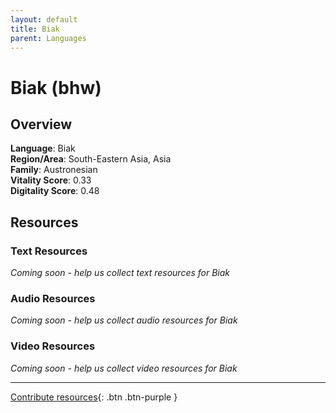 ```yaml
---
layout: default
title: Biak
parent: Languages
---
```


# Biak (bhw)

## Overview

**Language**: Biak  
**Region/Area**: South-Eastern Asia, Asia  
**Family**: Austronesian  
**Vitality Score**: 0.33  
**Digitality Score**: 0.48  

## Resources

### Text Resources
*Coming soon - help us collect text resources for Biak*

### Audio Resources
*Coming soon - help us collect audio resources for Biak*

### Video Resources
*Coming soon - help us collect video resources for Biak*

---

[Contribute resources](https://fairtrain.github.io/){: .btn .btn-purple }
